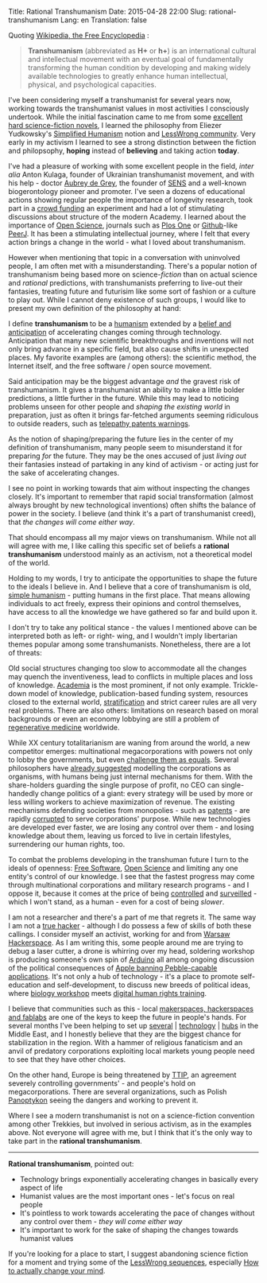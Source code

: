 Title: Rational Transhumanism
Date: 2015-04-28 22:00
Slug: rational-transhumanism
Lang: en
Translation: false

Quoting [Wikipedia, the Free Encyclopedia](https://en.wikipedia.org/wiki/Transhumanism) :

>**Transhumanism** (abbreviated as **H+** or **h+**) is an international cultural and intellectual movement with an eventual goal of fundamentally transforming the human condition by developing and making widely available technologies to greatly enhance human intellectual, physical, and psychological capacities.

I've been considering myself a transhumanist for several years now, working towards the transhumanist values in most activities I consciously undertook. While the initial fascination came to me from some [excellent hard science-fiction novels](http://dukaj.pl/en/books), I learned the philosophy from Eliezer Yudkowsky's [Simplified Humanism](http://www.yudkowsky.net/singularity/simplified/) notion and [LessWrong community](http://lesswrong.com/). Very early in my activism I learned to see a strong distinction between the fiction and philopsophy, **hoping** instead of **believing** and taking action **today**.

I've had a pleasure of working with some excellent people in the field, *inter alia* Anton Kulaga, founder of Ukrainian transhumanist movement, and with his help - doctor [Aubrey de Grey](https://en.wikipedia.org/wiki/Aubrey_de_Grey), the founder of [SENS](http://www.sens.org/) and a well-known biogerontology pioneer and promoter. I've seen a dozens of educational actions showing regular people the importance of longevity research, took part in a [crowd funding](https://www.indiegogo.com/projects/i-am-a-little-mouse-and-i-want-to-live-longer) an experiment and had a lot of stimulating discussions about structure of the modern Academy. I learned about the importance of [Open Science](http://centerforopenscience.org/), journals such as [Plos One](http://www.plosone.org/) or [Github](https://github.com/about)-like [PeerJ](https://peerj.com/). It has been a stimulating intellectual journey, where I felt that every action brings a change in the world - what I loved about transhumanism.

However when mentioning that topic in a conversation with uninvolved people, I am often met with a misunderstanding. There's a popular notion of transhumanism being based more on science-*fiction* than on actual science and *rational* predictions, with transhumanists preferring to live-out their fantasies, treating future and futurisim like some sort of fashion or a culture to play out. While I cannot deny existence of such groups, I would like to present my own definition of the philosophy at hand:

I define **transhumanism** to be a [humanism](https://en.wikipedia.org/wiki/Humanism) extended by a [belief and anticipation](http://lesswrong.com/lw/i3/making_beliefs_pay_rent_in_anticipated_experiences/) of accelerating changes coming through technology. Anticipation that many new scientific breakthroughs and inventions will not only bring advance in a specific field, but also cause shifts in unexpected places. My favorite examples are (among others): the scientific method, the Internet itself, and the free software / open source movement.

Said anticipation may be the biggest advantage *and* the gravest risk of transhumanism. It gives a transhumanist an ability to make a little bolder predictions, a little further in the future. While this may lead to noticing problems unseen for other people and *shaping the existing world* in preparation, just as often it brings far-fetched arguments seeming ridiculous to outside readers, such as [telepathy patents warnings](http://ieet.org/index.php/IEET/more/muzyka20130905).

As the notion of shaping/preparing the future lies in the center of my definition of transhumanism, many people seem to misunderstand it for preparing _for_ the future. They may be the ones accused of just *living out* their fantasies instead of partaking in any kind of activism - or acting just for the sake of accelerating changes.

I see no point in working towards that aim without inspecting the changes closely. It's important to remember that rapid social transformation (almost always brought by new technological inventions) often shifts the balance of power in the society. I believe (and think it's a part of transhumanist creed), that *the changes will come either way*.

That should encompass all my major views on transhumanism. While not all will agree with me, I like calling this specific set of beliefs a **rational transhumanism** understood mainly as an activism, not a theoretical model of the world.

Holding to my words, I try to anticipate the opportunities to shape the future to the ideals I believe in. And I believe that a core of transhumanism is old, [simple humanism](http://www.yudkowsky.net/singularity/simplified/) - putting humans in the first place. That means allowing individuals to act freely, express their opinions and control themselves, have access to all the knowledge we have gathered so far and build upon it.

I don't try to take any political stance - the values I mentioned above can be interpreted both as left- or right- wing, and I wouldn't imply libertarian themes popular among some transhumanists. Nonetheless, there are a lot of threats:

Old social structures changing too slow to accommodate all the changes may quench the inventiveness, lead to conflicts in multiple places and  loss of knowledge. [Academia](https://en.wikipedia.org/wiki/Academia) is the most prominent, if not only example. Trickle-down model of knowledge, publication-based funding system, resources closed to the external world, [stratification](https://alexandreafonso.wordpress.com/2013/11/21/how-academia-resembles-a-drug-gang/) and strict career rules are all very real problems. There are also others: limitations on research based on moral backgrounds or even an economy lobbying are still a problem of [regenerative medicine](http://enrichmentjournal.ag.org/201103/201103_128_BeyndStemCell.cfm) worldwide.

While XX century totalitarianism are waning from around the world, a new competitor emerges: multinational megacorporations with powers not only to lobby the governments, but even [challenge them as equals](https://en.wikipedia.org/wiki/Transatlantic_Trade_and_Investment_Partnership#National_sovereignty_and_Investor_State_Dispute_Settlements_.28ISDS.29). Several philosophers have [already suggested](http://www.ted.com/talks/geoffrey_west_the_surprising_math_of_cities_and_corporations) modelling the corporations as organisms, with humans being just internal mechanisms for them. With the share-holders guarding the single purpose of profit, no CEO can single-handedly change politics of a giant: every strategy will be used by more or less willing workers to achieve maximization of revenue. The existing mechanisms defending societies from monopolies - such as [patents](https://www.eff.org/wp/defend-innovation-how-fix-our-broken-patent-system) - are rapidly [corrupted](https://www.eff.org/issues/resources-patent-troll-victims) to serve corporations' purpose. While new technologies are developed ever faster, we are losing any control over them - and losing knowledge about them, leaving us forced to live in certain lifestyles, surrendering our human rights, too.

To combat the problems developing in the transhuman future I turn to the ideals of openness: [Free Software](https://en.wikipedia.org/wiki/Free_software), [Open Science](https://en.wikipedia.org/wiki/Open_science) and limiting any one entity's control of our knowledge. I see that the fastest progress may come through multinational corporations and military research programs - and I oppose it, because it comes at the price of being [controlled](https://en.wikipedia.org/wiki/Barnaby_Jack) and [surveilled](https://en.wikipedia.org/wiki/Edward_Snowden) - which I won't stand, as a human - even for a cost of being *slower*.

I am not a researcher and there's a part of me that regrets it. The same way I am not a [true hacker](http://www.catb.org/esr/faqs/hacker-howto.html) - although I do possess a few of skills of both these callings. I consider myself an activist, working for and from [Warsaw Hackerspace](https://hackerspace.pl/about_en). As I am writing this, some people around me are trying to debug a laser cutter, a drone is whirring over my head, soldering workshop is producing someone's own spin of [Arduino](https://en.wikipedia.org/wiki/Arduino) all among ongoing discussion of the political consequences of [Apple banning Pebble-capable applications](http://www.cultofmac.com/320141/apple-rejecting-ios-apps-that-support-the-pebble-watch/). It's not only a hub of technology - it's a place to promote self-education and self-development, to discuss new breeds of political ideas, where [biology workshop](http://diybio.org/) meets [digital human rights training](https://en.wikipedia.org/wiki/CryptoParty).

I believe that communities such as this - local [makerspaces, hackerspaces and fablabs](https://en.wikipedia.org/wiki/Hackerspace) are one of the keys to keep the future in people's hands. For several months I've been helping to set up [several](https://www.facebook.com/FikraSpace) | [technology](https://www.facebook.com/Vecbox) | [hubs](https://www.indiegogo.com/projects/save-gaza-s-only-startup-accelerator) in the Middle East, and I honestly believe that they are the biggest chance for stabilization in the region. With a hammer of religious fanaticism and an anvil of predatory corporations exploiting local markets young people need to see that they have other choices.

On the other hand, Europe is being threatened by [TTIP](https://en.wikipedia.org/wiki/Transatlantic_Trade_and_Investment_Partnership), an agreement severely controlling governments' - and people's hold on megacorporations. There are several organizations, such as Polish [Panoptykon](http://en.panoptykon.org/) seeing the dangers and working to prevent it.

Where I see a modern transhumanist is not on a science-fiction convention among other Trekkies, but involved in serious activism, as in the examples above. Not everyone will agree with me, but I think that it's the only way to take part in the **rational transhumanism**.

---

**Rational transhumanism**, pointed out:

 - Technology brings exponentially accelerating changes in basically every aspect of life
 - Humanist values are the most important ones - let's focus on real people
 - It's pointless to work towards accelerating the pace of changes without any control over them - *they will come either way*
 - It's important to work for the sake of shaping the changes towards humanist values

If you're looking for a place to start, I suggest abandoning science fiction for a moment and trying some of the [LessWrong sequences](http://wiki.lesswrong.com/wiki/Sequences), especially [How to actually change your mind](http://wiki.lesswrong.com/wiki/How_To_Actually_Change_Your_Mind).
